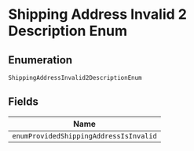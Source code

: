 
# Shipping Address Invalid 2 Description Enum

## Enumeration

`ShippingAddressInvalid2DescriptionEnum`

## Fields

| Name |
|  --- |
| `enumProvidedShippingAddressIsInvalid` |

